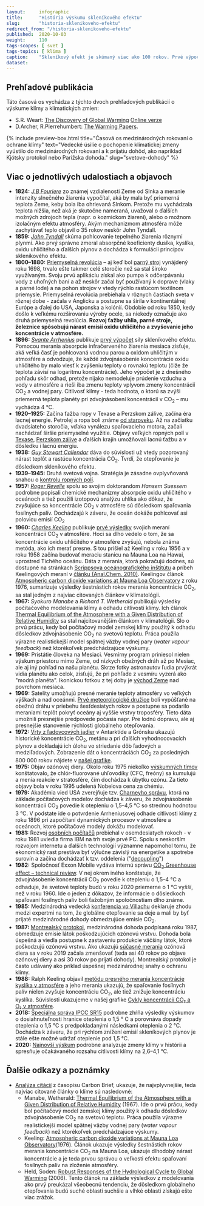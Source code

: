 ```yaml
---
layout:     infographic
title:      "História výskumu skleníkového efektu"
slug:       "historia-sklenikoveho-efektu"
redirect_from: "/historia-sklenikoveho-efektu"
published:  2020-10-03
weight:     110
tags-scopes: [ svet ]
tags-topics: [ klima ]
caption:    "Skleníkový efekt je skúmaný viac ako 100 rokov. Prvé výpočty sily skleníkového efektu sa objavili v devätnástom storočí, meranie a výpočty v priebehu dvadsiateho storočia je ďalej spresnili."
dataset:
---
```


## Prehľadové publikácia

Táto časová os vychádza z týchto dvoch prehľadových publikácií o výskume klímy a klimatických zmien:

* S.R. Weart: [The Discovery of Global Warming](https://www.hup.harvard.edu/catalog.php?isbn=9780674031890) [Online verze](https://history.aip.org/climate/method.htm)
* D.Archer, R.Pierrehumbert: [The Warming Papers](https://www.wiley.com/en-us/The+Warming+Papers%3A+The+Scientific+Foundation+for+the+Climate+Change+Forecast-p-9781405196161).


{% include preview-box.html
    title="Časová os medzinárodných rokovaní o ochrane klímy"
    text="Vedecké úsilie o pochopenie klimatickej zmeny vyústilo do medzinárodných rokovaní a k prijatiu dohôd, ako napríklad Kjótsky protokol nebo Parížska dohoda."
    slug="svetove-dohody"
%}

## Viac o jednotlivých udalostiach a objavoch

* **1824:** *[J.B Fouriere](https://en.wikipedia.org/wiki/Joseph_Fourier#Discovery_of_the_greenhouse_effect)* zo známej vzdialenosti Zeme od Slnka a meranie intenzity slnečného žiarenia vypočítal, aká by mala byť priemerná teplota Zeme, keby bola iba ohrievaná Slnkom. Pretože mu vychádzala teplota nižšia, než aká je skutočne nameraná, uvažoval o ďalších možných zdrojoch tepla (napr. o kozmickom žiarení), alebo o možnom izolačným efektu atmosféry. Akým mechanizmom atmosféra môže zachytávať teplo objavil o 35 rokov neskôr John Tyndall.
* **1859:** *[John Tyndall](https://en.wikipedia.org/wiki/John_Tyndall#Molecular_physics_of_radiant_heat)* skúma pohlcovanie tepelného žiarenia rôznymi plynmi. Ako prvý správne zmeral absorpčné koeficienty dusíka, kyslíka, oxidu uhličitého a ďalších plynov a dochádza k formulácii princípov skleníkového efektu.
* **1800–1880:** [Priemyselná revolúcia](https://en.wikipedia.org/wiki/Industrial_Revolution) – aj keď bol [parný stroj](https://en.wikipedia.org/wiki/Steam_engine) vynájdený roku 1698, trvalo ešte takmer celé storočie než sa stal široko využívaným. Svoju prvú aplikáciu získal ako pumpa k odčerpávaniu vody z uhoľných baní a až neskôr začal byť používaný k doprave (vlaky a parné lode) a na pohon strojov v vtedy rýchlo rastúcom textilnom priemysle. Priemyselná revolúcia prebiehala v rôznych častiach sveta v rôznej dobe - začala v Anglicku a postupne sa šírila v kontinentálnej Európe a ďalej do USA, Japonska a kolónií. Obdobie od roku 1850, kedy došlo k veľkému rozširovaniu výroby ocele, sa niekedy označuje ako druhá priemyselná revolúcia. **Rozvoj ťažby uhlia, parné stroje, železnice spôsobujú nárast emisií oxidu uhličitého a zvyšovanie jeho koncentrácie v atmosfére.**
* **1896:** *[Svante Arrhenius](https://en.wikipedia.org/wiki/Svante_Arrhenius#Greenhouse_effect)* publikuje [prvý výpočet](https://www.tandfonline.com/doi/abs/10.1080/14786449608620846) sily skleníkového efektu. Pomocou merania absorpcie infračerveného žiarenia mesiaca zisťuje, aká veľká časť je pohlcovaná vodnou parou a oxidom uhličitým v atmosfére a odvodzuje, že každé zdvojnásobenie koncentrácie oxidu uhličitého by malo viesť k zvýšeniu teploty o rovnakú teplotu (čiže že teplota závisí na logaritmu koncentrácie). Jeho výpočet je z dnešného pohľadu skôr odhad, pretože nijako nemodeluje prúdenie vzduchu a vody v atmosfére a rieši iba zmenu teploty vplyvom zmeny koncentrácií CO<sub>2</sub> a vodnej pary. Citlivosť klímy - teda hodnota, o ktorú sa zvýši priemerná teplota planéty pri zdvojnásobení koncentrácií v CO<sub>2</sub> – mu vychádza 4 °C.
* **1920–1925:** Začína ťažba ropy v Texase a Perzskom zálive, začína éra lacnej energie. Petrolej a ropa boli známe [od staroveku](https://en.wikipedia.org/wiki/Petroleum#History). Až na začiatku dvadsiateho storočia, vďaka vynálezu spaľovacieho motora, začali nachádzať širšie priemyselné využitie. Objavy veľkých ropných polí v [Texase](https://en.wikipedia.org/wiki/Texas_oil_boom), [Perzskom zálive](https://courses.lumenlearning.com/suny-hccc-worldhistory2/chapter/the-discovery-of-oil-in-the-middle-east/) a ďalších krajín umožňovali lacnú ťažbu a v dôsledku i lacnú energiu.
* **1938:** *[Guy Stewart Callendar](https://en.wikipedia.org/wiki/Guy_Stewart_Callendar#Research)* dáva do súvislosti už vtedy pozorovaný nárast teplôt a rastúcu koncentrácia CO<sub>2</sub>. Tvrdí, že otepľovanie je dôsledkom skleníkového efektu.
* **1939–1945:** Druhá svetová vojna. Stratégia je zásadne ovplyvňovaná snahou o [kontrolu ropných polí](https://en.wikipedia.org/wiki/Oil_campaign_of_World_War_II).
* **1957:** *[Roger Revelle](https://en.wikipedia.org/wiki/Roger_Revelle#Global_warming)* spolu so svojim doktorandom *Hansem Suessem* podrobne popísali chemické mechanizmy absorpcie oxidu uhličitého v oceánoch a tiež použili izotopovú analýzu uhlíka ako dôkaz, že zvyšujúce sa koncentrácie CO<sub>2</sub> v atmosfére sú dôsledkom spaľovania fosílnych palív. Dochádzajú k záveru, že oceán dokáže pohlcovať asi polovicu emisií CO<sub>2</sub>
* **1960:** *[Charles Keeling](https://en.wikipedia.org/wiki/Charles_David_Keeling#Work_with_Scripps_Institution_of_Oceanography,_1958%E2%80%932005)* publikuje [prvé výsledky](https://scrippsco2.ucsd.edu/assets/publications/keeling_tellus_1960.pdf) svojich meraní koncentrácií CO<sub>2</sub> v atmosfére. Hoci sa dlho vedelo o tom, že sa koncentrácie oxidu uhličitého v atmosfére zvyšujú, nebola známa metóda, ako ich merať presne. S tou prišiel až Keeling v roku 1956 a v roku 1958 začína budovať meraciu stanicu na Mauna Loa na Hawai, uprostred Tichého oceánu. Dáta z merania, ktorá pokračujú dodnes, sú dostupné na stránkach [Scrippsova oceánografického inštitútu](https://scrippsco2.ucsd.edu/data/atmospheric_co2/primary_mlo_co2_record.html) a príbeh Keelingových meraní v [článku (Anal.Chem. 2010)](https://pubs.acs.org/doi/pdf/10.1021/ac1001492). Keelingov článok [Atmospheric carbon dioxide variations at Mauna Loa Observatory](https://onlinelibrary.wiley.com/doi/abs/10.1111/j.2153-3490.1976.tb00701.x) z roku 1976, sumarizuje výsledky šestnástich rokov merania koncentrácie CO<sub>2</sub>, sa stal jedným z najviac citovaných článkov v klimatológii.
* **1967:** *Syokuro Manabe* a *Richard T. Wetherald* publikujú výsledky počítačového modelovania klímy a odhadu citlivosti klímy. Ich článok [Thermal Equilibrium of the Atmosphere with a Given Distribution of Relative Humidity](https://journals.ametsoc.org/jas/article/24/3/241/17328/Thermal-Equilibrium-of-the-Atmosphere-with-a-Given) sa stal najcitovanějším článkom v klimatológii. Slo o prvú prácu, kedy bol počítačový model zemskej klímy použitý k odhadu dôsledkov zdvojnásobenie CO<sub>2</sub> na svetovú teplotu. Práca použila výrazne realistickejší model spätnej väzby vodnej pary (_water vapour feedback_)  než ktorékoľvek predchádzajúce výskumy.
* **1969:**  Pristátie človeka na Mesiaci. Vesmírny program priniesol nielen výskum priestoru mimo Zeme, od nízkych obežných dráh až po Mesiac, ale aj iný pohľad na našu planétu. Skrze fotky astronautov ľudia prvýkrát vidia planétu ako celok, zisťujú, že pri pohľade z vesmíru vyzerá ako "modrá planéta". Ikonickou fotkou z tej doby je [východ Zeme](https://en.wikipedia.org/wiki/Earthrise) nad povrchom mesiaca.
* **1969:** Satelity umožňujú presné meranie teploty atmosféry vo veľkých výškach a nad oceánmi. [Prvé meteorologické družice](https://en.wikipedia.org/wiki/Weather_satellite#History) boli vypúšťané na obežnú dráhu v priebehu šesťdesiatych rokov a postupne sa podarilo meraniami teplôt pokryť oceány aj vyššie vrstvy troposféry. Tieto dáta umožnili presnejšie predpovede počasia napr. Pre lodnú dopravu, ale aj presnejšie stanovenie rýchlosti globálneho otepľovania.
* **1972:** [Vrty z ľadovcových jadier](https://en.wikipedia.org/wiki/Ice_core#History) v Antarktíde a Grónsku ukazujú historické koncentrácie CO<sub>2</sub>, metánu a pri ďalších vyhodnocovacích plynov a dokladajú ich úlohu vo striedanie dôb ľadových a medziľadových. Zobrazenie dát o koncentráciách CO<sub>2</sub> za posledných 800 000 rokov nájdete v [našej grafike](/infografiky/koncentrace-co2).
* **1975:** Objav ozónovej diery. Okolo roku 1975 niekoľko [výskumných tímov](https://en.wikipedia.org/wiki/Ozone_depletion#Research_history)  konštatovalo, že chlór-fluorované uhľovodíky (CFC, freóny) sa kumulujú a menia reakcie v stratosfére, čím dochádza k úbytku ozónu. Za tieto objavy bola v roku 1995 udelená Nobelova cena za chémiu.
* **1979:** Akadémia vied USA zverejňuje tzv. [Charneyho správu](/studie/1979-charneyho-zprava), ktorá na základe počítačových modelov dochádza k záveru, že zdvojnásobenie koncentrácií CO<sub>2</sub> povedie k otepleniu o 1,5–4,5 °C so strednou hodnotou 3 °C. V podstate ide o potvrdenie Arrheniusovej odhade citlivosti klímy z roku 1896 pri započítaní dynamických procesov v atmosfére a oceánoch, ktoré počítačové modely dokážu modelovať.
* **1981:** Rozvoj [osobních počítačů](https://en.wikipedia.org/wiki/History_of_personal_computers) prebiehal v osemdesiatych rokoch - v roku 1981 uviedla firma IBM na trh svoje prvé PC. Spolu s neskorším rozvojom internetu a ďalších technológií významne napomohol tomu, že ekonomický rast prestáva byť výlučne závislý na energetike a spotrebe surovín a začína dochádzať k tzv. oddelenia ("[decoupling](https://www.enviwiki.cz/wiki/Decoupling)")
* **1982:** Spoločnosť Exxon Mobile vydáva internú správu [CO<sub>2</sub> Greenhouse effect – technical review](https://insideclimatenews.org/sites/default/files/documents/1982%20Exxon%20Primer%20on%20CO2%20Greenhouse%20Effect.pdf). V nej okrem iného konštatuje, že zdvojnásobenie koncentrácií CO<sub>2</sub> povedie k otepleniu o 1,5–4 °C a odhaduje, že svetové teploty budú v roku 2020 priemerne o 1 °C vyšší, než v roku 1960. Ide o jeden z dôkazov, že informácie o dôsledkoch spaľovaní fosílnych palív boli ťažobným spoločnostiam dlho známe.
* **1985:** Medzinárodná vedecká [konferencia vo Villachu](http://what-when-how.com/global-warming/villach-conference-global-warming/) deklaruje zhodu medzi expertmi na tom, že globálne otepľovanie sa deje a mali by byť prijaté medzinárodné dohody obmedzujúce emisie CO<sub>2</sub>.
* **1987:** [Montrealský protokol](https://en.wikipedia.org/wiki/Montreal_Protocol), medzinárodná dohoda podpísaná roku 1987, obmedzuje emisie látok poškodzujúcich ozónovú vrstvu. Dohoda bola úspešná a viedla postupne k zastaveniu produkcie väčšiny látok, ktoré poškodzujú ozónovú vrstvu. Ako ukazujú [súčasné merania](https://ozonewatch.gsfc.nasa.gov/) ozónová diera sa v roku 2019 začala zmenšovať (teda asi 40 rokov po objave ozónovej diery a asi 30 rokov po prijatí dohody). Montrealský protokol je často udávaný ako príklad úspešnej medzinárodnej snahy o ochranu klímy.
* **1988:** Ralph Keeling objavil [metódu presného merania koncentrácie kyslíka v atmosfére](http://bluemoon.ucsd.edu/publications/ralph/34_PhDthesis.pdf) a jeho merania ukazujú, že spaľovanie fosílnych palív nielen zvyšuje koncentráciu CO<sub>2</sub>, ale tiež znižuje koncentráciu kyslíka. Súvislosti ukazujeme v našej grafike [Cykly koncentrácií CO₂ a O₂ v atmosfére](/infografiky/cykly-koncentracie-co2).
* **2018:** [Špeciálna správa IPCC SR15](https://www.ipcc.ch/sr15/) podrobne zhŕňa výsledky výskumov o dosiahnuteľnosti hranice oteplenia o 1,5 ° C a porovnáva dopady oteplenia o 1,5 °C s predpokladanými následkami oteplenia o 2 °C.  Dochádza k záveru, že pri rýchlom znížení emisií skleníkových plynov je stále ešte možné udržať oteplenie pod 1,5 °C.
* **2020:** [Najnovší výskum](https://agupubs.onlinelibrary.wiley.com/doi/10.1029/2019RG000678) podrobne analyzuje zmeny klímy v histórii a spresňuje očakávaného rozsahu <glossary id="citlivost">citlivosti klímy</glossary> na 2,6–4,1 °C.

## Ďalšie odkazy a poznámky

* [Analýza citácií](https://www.carbonbrief.org/the-most-influential-climate-change-papers-of-all-time) z časopisu Carbon Brief, ukazuje, že najvplyvnejšie, teda najviac citované články o klíme sú nasledovné:
  * Manabe, Wetherald: [Thermal Equilibrium of the Atmosphere with a Given Distribution of Relative Humidity](https://journals.ametsoc.org/jas/article/24/3/241/17328/Thermal-Equilibrium-of-the-Atmosphere-with-a-Given) (1967). Ide o prvú prácu, kedy bol počítačový model zemskej klímy použitý k odhadu dôsledkov zdvojnásobenie CO<sub>2</sub> na svetovú teplotu. Práca použila výrazne realistickejší model spätnej väzby vodnej pary (_water vapour feedback_) než ktorékoľvek predchádzajúce výskumy.
  * Keeling: [Atmospheric carbon dioxide variations at Mauna Loa Observatory](https://onlinelibrary.wiley.com/doi/abs/10.1111/j.2153-3490.1976.tb00701.x)(1976). Článok ukazuje výsledky šestnástich rokov merania koncentrácie CO<sub>2</sub> na Mauna Loa, ukazuje dlhodobý nárast koncentrácie a je teda prvou správou o veľkosti efektu spaľovaní fosílnych palív na zloženie atmosféry.
  * Held, Soden: [Robust Responses of the Hydrological Cycle to Global Warming](https://www.gfdl.noaa.gov/bibliography/related_files/ih0601.pdf) (2006). Tento článok na základe výsledkov z modelovania ako prvý preukázal všeobecnú tendenciu, že dôsledkom globálneho otepľovania budú suché oblasti suchšie a vlhké oblasti získajú ešte viac zrážok.